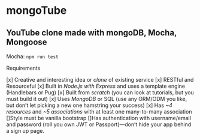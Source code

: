 # mongoTube
## YouTube clone made with mongoDB, Mocha, Mongoose

Mocha: `npm run test`

Requirements

[x] Creative and interesting idea or *clone* of existing service
[x] RESTful and Resourceful 
[x] Built in *Node.js with Express* and uses a template engine (Handlebars or Pug)
[x] Built from *scratch* (you can look at tutorials, but you must build it out) 
[x] Uses *MongoDB* or SQL (use any ORM/ODM you like, but don’t let picking a new one hamstring your success)
[x] Has *~4 resources* and *~5 associations* with at least one many-to-many association
[]Style must be vanilla bootstrap
[]Has authentication with username/email and password (roll you own JWT or Passport)—don’t hide your app behind a sign up page.
